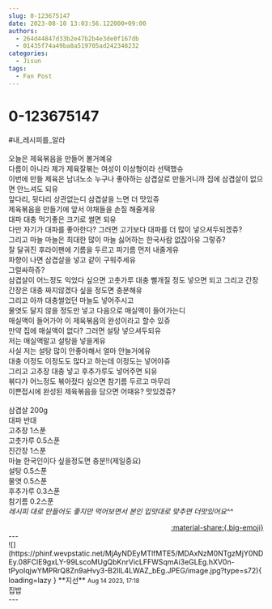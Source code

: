 ```yaml
---
slug: 0-123675147
date: 2023-08-10 13:03:56.122000+09:00
authors:
  - 264d44847d33b2e47b2b4e3de0f167db
  - 01435f74a49ba8a519705ad242348232
categories:
  - Jisun
tags:
  - Fan Post
---
```


# 0-123675147

<div class="post-container" markdown="1">
<div class="content-container md-sidebar__scrollwrap" markdown="1">

\#내_레시피를_알라<br><br>오늘은 제육볶음을 만들어 볼거예유<br>다름이 아니라 제가 제육잘볶는 여성이 이상형이라 선택했슈<br>이번에 만들 제육은 남녀노소 누구나 좋아하는 삼겹살로 만들거니까 집에 삼겹살이 없으면 안느셔도 되유<br>앞다리, 뒷다리 상관없는디 삼겹살을 느면 더 맛있쥬<br>제육볶음을 만들기에 앞서 야채들을 손질 해줄게유<br>대파 대충 먹기좋은 크기로 썰면 되유 <br>다만 자기가 대파를 좋아한다? 그러면 고기보다 대파를 더 많이 넣으셔두되겠쥬?<br>그리고 마늘 마늘은 최대한 많이 마늘 싫어하는 한국사람 없잖아유 그렇쥬?<br>잘 달궈진 후라이팬에 기름을 두르고 파기름 먼저 내줄게유<br>파향이 나면 삼겹살을 넣고 같이 구워주세유 <br>그럴싸하쥬?<br>삼겹살이 어느정도 익었다 싶으면 고춧가루 대충 뻘개질 정도 넣으면 되고 그리고 간장 간장은 대충 짜지않겠다 싶을 정도면 충분해유<br>그리고 아까 대충썰었던 마늘도 넣어주시고<br>물엿도 달지 않을 정도만 넣고 다음으로 매실액이 들어가는디 <br>매실액이 들어가야 이 제육볶음의 완성이라고 할수 있쥬<br>만약 집에 매실액이 없다? 그러면 설탕 넣으셔두되유<br>저는 매실액말고 설탕을 넣을게유<br>사실 저는 설탕 많이 안좋아해서 얼마 안늘거에유<br>대충 이정도 이정도도 많다고 하는데 이정도는 넣어야쥬<br>그리고 고추장 대충 넣고 후추가루도 넣어주면 되유<br>볶다가 어느정도 볶아젔다 싶으면 참기름 두르고 마무리<br>이쁜접시에 완성된 제육볶음을 담으면 어때유? 맛있겠쥬?<br><br>삼겹살 200g<br>대파 반대<br>고추장 1스푼<br>고춧가루 0.5스푼<br>진간장 1스푼<br>마늘 한국인이다 싶을정도면 충분!!(제일중요)<br>설탕 0.5스푼<br>물엿 0.5스푼<br>후추가루 0.3스푼<br>참기름 0.2스푼<br>*레시피 대로 만들어도 좋지만 먹어보면서 본인 입맛대로 맞추면 더맛있어요^^* <br>

</div>
</div>

<div style="text-align: right;" markdown="1">
<a href="https://weverse.io/fromis9/fanpost/0-123675147" style="text-align: right;">:material-share:{.big-emoji}</a>
</div>
---

<div class="comments-container md-sidebar__scrollwrap" markdown="1">
<div class="comment" markdown="1">
<div class='id-container' markdown="1">
![](https://phinf.wevpstatic.net/MjAyNDEyMTlfMTE5/MDAxNzM0NTgzMjY0NDEy.08FClE9gxLY-99LscoMUgQbKnrVicLFFWSqmAi3eGLEg.hXV0n-tPyoIqjwYMPRrQ8Zn9aHvy3-B2llL4LWAZ_bEg.JPEG/image.jpg?type=s72){ loading=lazy }
**<span class="artist">지선</span>** <small>Aug 14 2023, 17:18</small><br>
</div>
<div class='comment-body' markdown="1">
집밥
</div>
</div>
</div>
---
